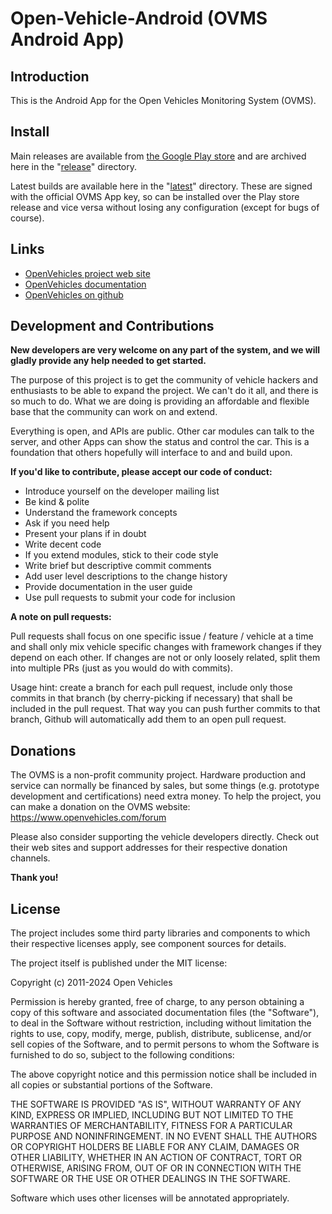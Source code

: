 # Open-Vehicle-Android (OVMS Android App)

## Introduction

This is the Android App for the Open Vehicles Monitoring System (OVMS).


## Install

Main releases are available from [the Google Play store](https://play.google.com/store/apps/details?id=com.openvehicles.OVMS)
and are archived here in the "[release](https://github.com/openvehicles/Open-Vehicle-Android/tree/master/release)" directory.

Latest builds are available here in the "[latest](https://github.com/openvehicles/Open-Vehicle-Android/tree/master/latest)"
directory. These are signed with the official OVMS App key, so can be installed over the Play store release
and vice versa without losing any configuration (except for bugs of course).


## Links

- [OpenVehicles project web site](https://www.openvehicles.com/)
- [OpenVehicles documentation](https://docs.openvehicles.com/en/latest/)
- [OpenVehicles on github](https://github.com/openvehicles/)


## Development and Contributions

**New developers are very welcome on any part of the system, and we will gladly provide any help needed to
get started.**

The purpose of this project is to get the community of vehicle hackers and enthusiasts to be able to expand 
the project. We can't do it all, and there is so much to do. What we are doing is providing an affordable and 
flexible base that the community can work on and extend.

Everything is open, and APIs are public. Other car modules can talk to the server, and other Apps can show the 
status and control the car. This is a foundation that others hopefully will interface to and and build upon.

**If you'd like to contribute, please accept our code of conduct:**

- Introduce yourself on the developer mailing list
- Be kind & polite
- Understand the framework concepts
- Ask if you need help
- Present your plans if in doubt
- Write decent code
- If you extend modules, stick to their code style
- Write brief but descriptive commit comments
- Add user level descriptions to the change history
- Provide documentation in the user guide
- Use pull requests to submit your code for inclusion

**A note on pull requests:**

Pull requests shall focus on one specific issue / feature / vehicle at a time and shall only mix 
vehicle specific changes with framework changes if they depend on each other. If changes are not 
or only loosely related, split them into multiple PRs (just as you would do with commits).

Usage hint: create a branch for each pull request, include only those commits in that branch (by 
cherry-picking if necessary) that shall be included in the pull request. That way you can push 
further commits to that branch, Github will automatically add them to an open pull request.


## Donations

The OVMS is a non-profit community project. Hardware production and service can normally be financed by sales, 
but some things (e.g. prototype development and certifications) need extra money. To help the project, you can 
make a donation on the OVMS website: https://www.openvehicles.com/forum

Please also consider supporting the vehicle developers directly. Check out their web sites and support
addresses for their respective donation channels.

**Thank you!**


## License

The project includes some third party libraries and components to which their respective licenses
apply, see component sources for details.

The project itself is published under the MIT license:

Copyright (c) 2011-2024 Open Vehicles

Permission is hereby granted, free of charge, to any person obtaining a copy
of this software and associated documentation files (the "Software"), to deal
in the Software without restriction, including without limitation the rights
to use, copy, modify, merge, publish, distribute, sublicense, and/or sell
copies of the Software, and to permit persons to whom the Software is
furnished to do so, subject to the following conditions:

The above copyright notice and this permission notice shall be included in all
copies or substantial portions of the Software.

THE SOFTWARE IS PROVIDED "AS IS", WITHOUT WARRANTY OF ANY KIND, EXPRESS OR
IMPLIED, INCLUDING BUT NOT LIMITED TO THE WARRANTIES OF MERCHANTABILITY,
FITNESS FOR A PARTICULAR PURPOSE AND NONINFRINGEMENT. IN NO EVENT SHALL THE
AUTHORS OR COPYRIGHT HOLDERS BE LIABLE FOR ANY CLAIM, DAMAGES OR OTHER
LIABILITY, WHETHER IN AN ACTION OF CONTRACT, TORT OR OTHERWISE, ARISING FROM,
OUT OF OR IN CONNECTION WITH THE SOFTWARE OR THE USE OR OTHER DEALINGS IN THE
SOFTWARE.

Software which uses other licenses will be annotated appropriately.
